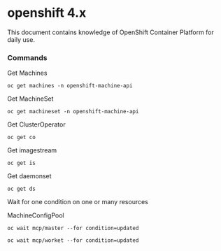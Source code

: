 # openshift 4.x

This document contains knowledge of OpenShift Container Platform for daily use.



### Commands

Get Machines
```
oc get machines -n openshift-machine-api
```

Get MachineSet
```
oc get machineset -n openshift-machine-api
```

Get ClusterOperator
```
oc get co
```

Get imagestream
```
oc get is
```

Get daemonset
```
oc get ds
```

Wait for one condition on one or many resources

MachineConfigPool
```
oc wait mcp/master --for condition=updated

oc wait mcp/worket --for condition=updated
```

